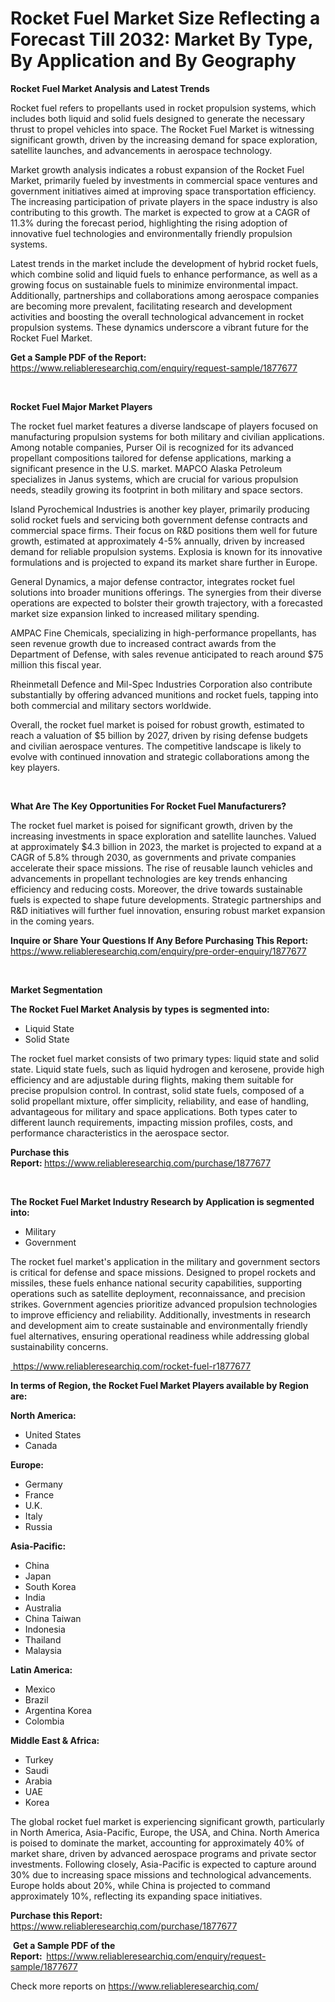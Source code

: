 <p><h1>Rocket Fuel Market Size Reflecting a Forecast Till 2032: Market By Type, By Application and By Geography</h1></p><p><strong>Rocket Fuel Market Analysis and Latest Trends</strong></p>
<p><p>Rocket fuel refers to propellants used in rocket propulsion systems, which includes both liquid and solid fuels designed to generate the necessary thrust to propel vehicles into space. The Rocket Fuel Market is witnessing significant growth, driven by the increasing demand for space exploration, satellite launches, and advancements in aerospace technology.</p><p>Market growth analysis indicates a robust expansion of the Rocket Fuel Market, primarily fueled by investments in commercial space ventures and government initiatives aimed at improving space transportation efficiency. The increasing participation of private players in the space industry is also contributing to this growth. The market is expected to grow at a CAGR of 11.3% during the forecast period, highlighting the rising adoption of innovative fuel technologies and environmentally friendly propulsion systems.</p><p>Latest trends in the market include the development of hybrid rocket fuels, which combine solid and liquid fuels to enhance performance, as well as a growing focus on sustainable fuels to minimize environmental impact. Additionally, partnerships and collaborations among aerospace companies are becoming more prevalent, facilitating research and development activities and boosting the overall technological advancement in rocket propulsion systems. These dynamics underscore a vibrant future for the Rocket Fuel Market.</p></p>
<p><strong>Get a Sample PDF of the Report:&nbsp;</strong> <a href="https://www.reliableresearchiq.com/enquiry/request-sample/1877677?utm_campaign=1119&utm_medium=2&utm_source=Github&utm_content=ia&utm_term=31012025&utm_id=rocket-fuel">https://www.reliableresearchiq.com/enquiry/request-sample/1877677</a></p>
<p>&nbsp;</p>
<p><strong>Rocket Fuel Major Market Players</strong></p>
<p><p>The rocket fuel market features a diverse landscape of players focused on manufacturing propulsion systems for both military and civilian applications. Among notable companies, Purser Oil is recognized for its advanced propellant compositions tailored for defense applications, marking a significant presence in the U.S. market. MAPCO Alaska Petroleum specializes in Janus systems, which are crucial for various propulsion needs, steadily growing its footprint in both military and space sectors.</p><p>Island Pyrochemical Industries is another key player, primarily producing solid rocket fuels and servicing both government defense contracts and commercial space firms. Their focus on R&D positions them well for future growth, estimated at approximately 4-5% annually, driven by increased demand for reliable propulsion systems. Explosia is known for its innovative formulations and is projected to expand its market share further in Europe.</p><p>General Dynamics, a major defense contractor, integrates rocket fuel solutions into broader munitions offerings. The synergies from their diverse operations are expected to bolster their growth trajectory, with a forecasted market size expansion linked to increased military spending.</p><p>AMPAC Fine Chemicals, specializing in high-performance propellants, has seen revenue growth due to increased contract awards from the Department of Defense, with sales revenue anticipated to reach around $75 million this fiscal year.</p><p>Rheinmetall Defence and Mil-Spec Industries Corporation also contribute substantially by offering advanced munitions and rocket fuels, tapping into both commercial and military sectors worldwide. </p><p>Overall, the rocket fuel market is poised for robust growth, estimated to reach a valuation of $5 billion by 2027, driven by rising defense budgets and civilian aerospace ventures. The competitive landscape is likely to evolve with continued innovation and strategic collaborations among the key players.</p></p>
<p>&nbsp;</p>
<p><strong>What Are The Key Opportunities For Rocket Fuel Manufacturers?</strong></p>
<p><p>The rocket fuel market is poised for significant growth, driven by the increasing investments in space exploration and satellite launches. Valued at approximately $4.3 billion in 2023, the market is projected to expand at a CAGR of 5.8% through 2030, as governments and private companies accelerate their space missions. The rise of reusable launch vehicles and advancements in propellant technologies are key trends enhancing efficiency and reducing costs. Moreover, the drive towards sustainable fuels is expected to shape future developments. Strategic partnerships and R&D initiatives will further fuel innovation, ensuring robust market expansion in the coming years.</p></p>
<p><strong>Inquire or Share Your Questions If Any Before Purchasing This Report:</strong> <a href="https://www.reliableresearchiq.com/enquiry/pre-order-enquiry/1877677?utm_campaign=1119&utm_medium=2&utm_source=Github&utm_content=ia&utm_term=31012025&utm_id=rocket-fuel">https://www.reliableresearchiq.com/enquiry/pre-order-enquiry/1877677</a></p>
<p>&nbsp;</p>
<p><strong>Market Segmentation</strong></p>
<p><strong>The Rocket Fuel Market Analysis by types is segmented into:</strong></p>
<p><ul><li>Liquid State</li><li>Solid State</li></ul></p>
<p><p>The rocket fuel market consists of two primary types: liquid state and solid state. Liquid state fuels, such as liquid hydrogen and kerosene, provide high efficiency and are adjustable during flights, making them suitable for precise propulsion control. In contrast, solid state fuels, composed of a solid propellant mixture, offer simplicity, reliability, and ease of handling, advantageous for military and space applications. Both types cater to different launch requirements, impacting mission profiles, costs, and performance characteristics in the aerospace sector.</p></p>
<p><strong>Purchase this Report:&nbsp;</strong><a href="https://www.reliableresearchiq.com/purchase/1877677?utm_campaign=1119&utm_medium=2&utm_source=Github&utm_content=ia&utm_term=31012025&utm_id=rocket-fuel">https://www.reliableresearchiq.com/purchase/1877677</a></p>
<p>&nbsp;</p>
<p><strong>The Rocket Fuel Market Industry Research by Application is segmented into:</strong></p>
<p><ul><li>Military</li><li>Government</li></ul></p>
<p><p>The rocket fuel market's application in the military and government sectors is critical for defense and space missions. Designed to propel rockets and missiles, these fuels enhance national security capabilities, supporting operations such as satellite deployment, reconnaissance, and precision strikes. Government agencies prioritize advanced propulsion technologies to improve efficiency and reliability. Additionally, investments in research and development aim to create sustainable and environmentally friendly fuel alternatives, ensuring operational readiness while addressing global sustainability concerns.</p></p>
<p><a href="https://www.reliableresearchiq.com/rocket-fuel-r1877677?utm_campaign=1119&utm_medium=2&utm_source=Github&utm_content=ia&utm_term=31012025&utm_id=rocket-fuel">&nbsp;https://www.reliableresearchiq.com/rocket-fuel-r1877677</a></p>
<p><strong>In terms of Region, the Rocket Fuel Market Players available by Region are:</strong></p>
<p>
    <p> <strong> North America: </strong>
        <ul>
            <li>United States</li>
            <li>Canada</li>
        </ul>
        </p> 
    <p> <strong> Europe: </strong>
        <ul>
            <li>Germany</li>
            <li>France</li>
            <li>U.K.</li>
            <li>Italy</li>
            <li>Russia</li>
        </ul>
        </p> 
    <p> <strong> Asia-Pacific: </strong>
        <ul>
            <li>China</li>
            <li>Japan</li>
            <li>South Korea</li>
            <li>India</li>
            <li>Australia</li>
            <li>China Taiwan</li>
            <li>Indonesia</li>
            <li>Thailand</li>
            <li>Malaysia</li>
        </ul>
        </p> 
    <p> <strong> Latin America: </strong>
        <ul>
            <li>Mexico</li>
            <li>Brazil</li>
            <li>Argentina Korea</li>
            <li>Colombia</li>
        </ul>
        </p> 
    <p> <strong> Middle East & Africa: </strong>
        <ul>
            <li>Turkey</li>
            <li>Saudi</li>
            <li>Arabia</li>
            <li>UAE</li>
            <li>Korea</li>
        </ul>
    </p>
    </p>
<p><p>The global rocket fuel market is experiencing significant growth, particularly in North America, Asia-Pacific, Europe, the USA, and China. North America is poised to dominate the market, accounting for approximately 40% of market share, driven by advanced aerospace programs and private sector investments. Following closely, Asia-Pacific is expected to capture around 30% due to increasing space missions and technological advancements. Europe holds about 20%, while China is projected to command approximately 10%, reflecting its expanding space initiatives.</p></p>
<p><strong>Purchase this Report: </strong><a href="https://www.reliableresearchiq.com/purchase/1877677?utm_campaign=1119&utm_medium=2&utm_source=Github&utm_content=ia&utm_term=31012025&utm_id=rocket-fuel">https://www.reliableresearchiq.com/purchase/1877677</a></p>
<p>&nbsp;<strong>Get a Sample PDF of the Report:&nbsp;&nbsp;</strong><a href="https://www.reliableresearchiq.com/enquiry/request-sample/1877677?utm_campaign=1119&utm_medium=2&utm_source=Github&utm_content=ia&utm_term=31012025&utm_id=rocket-fuel">https://www.reliableresearchiq.com/enquiry/request-sample/1877677</a></p>
<p><strong></strong></p>
<p>Check more reports on <a href="https://www.reliableresearchiq.com/?utm_campaign=1119&utm_medium=2&utm_source=Github&utm_content=ia&utm_term=31012025&utm_id=rocket-fuel">https://www.reliableresearchiq.com/</a></p>